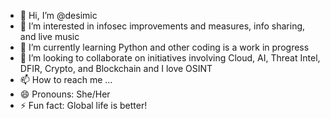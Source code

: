 - 👋 Hi, I’m @desimic
- 👀 I’m interested in infosec improvements and measures, info sharing, and live music
- 🌱 I’m currently learning Python and other coding is a work in progress
- 💞️ I’m looking to collaborate on initiatives involving Cloud, AI, Threat Intel, DFIR, Crypto, and Blockchain and I love OSINT
- 📫 How to reach me ...
- 😄 Pronouns: She/Her
- ⚡ Fun fact: Global life is better!

<!---
desimic/desimic is a ✨ special ✨ repository because its `README.md` (this file) appears on your GitHub profile.
You can click the Preview link to take a look at your changes.
--->
